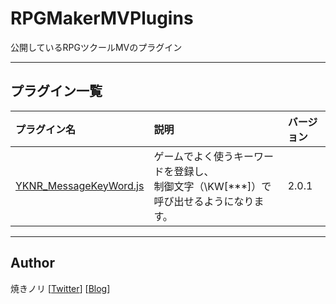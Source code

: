 # RPGMakerMVPlugins
公開しているRPGツクールMVのプラグイン

---

<!-- ここからURL一覧 -->
[test.js]: https://raw.githubusercontent.com/Yakinori0424/RPGMakerMVPlugins/master/code/test.js
[YKNR_MessageKeyWord.js]: https://raw.githubusercontent.com/Yakinori0424/RPGMakerMVPlugins/master/code/YKNR_MessageKeyWord.js

<!-- ここまでURL一覧 -->

## プラグイン一覧

|プラグイン名|説明|バージョン|
|:--|:--|:--|
|[YKNR_MessageKeyWord.js][]|ゲームでよく使うキーワードを登録し、<br>制御文字（\KW[***]）で呼び出せるようになります。| 2.0.1 |

<!-- |[test.js][]|テンプレ|1.0.0| -->

---
## Author
焼きノリ
[[Twitter](https://twitter.com/Noritake0424)]
[[Blog](http://mata-tuku.ldblog.jp/)]
